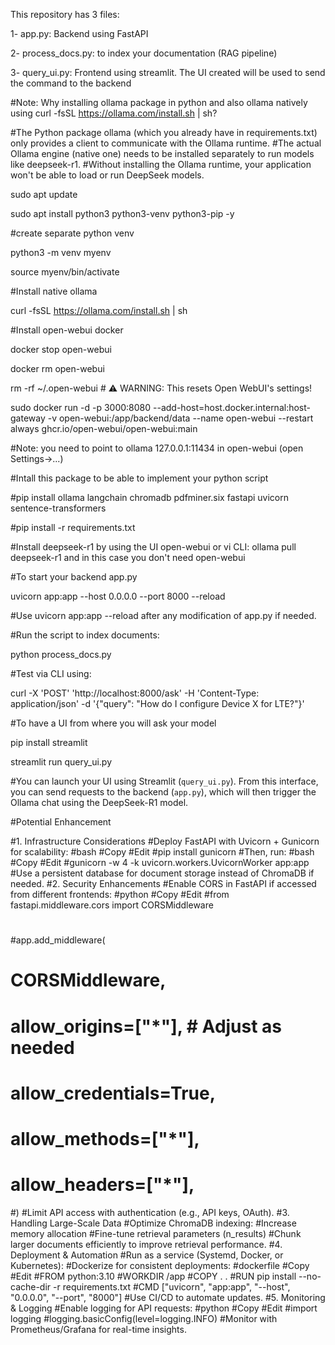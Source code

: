 
This repository has 3 files:

1- app.py: Backend using FastAPI

2- process_docs.py: to index your documentation (RAG pipeline)

3- query_ui.py: Frontend using streamlit. The UI created will be used to send the command to the backend

#Note: Why installing ollama package in python and also ollama natively using curl -fsSL https://ollama.com/install.sh | sh?

#The Python package ollama (which you already have in requirements.txt) only provides a client to communicate with the Ollama runtime.
#The actual Ollama engine (native one) needs to be installed separately to run models like deepseek-r1.
#Without installing the Ollama runtime, your application won't be able to load or run DeepSeek models.

sudo apt update

sudo apt install python3 python3-venv python3-pip -y

#create separate python venv

python3 -m venv myenv

source myenv/bin/activate

#Install native ollama

curl -fsSL https://ollama.com/install.sh | sh

#Install open-webui docker

docker stop open-webui

docker rm open-webui

rm -rf ~/.open-webui  # ⚠️ WARNING: This resets Open WebUI's settings!

sudo docker run -d -p 3000:8080 --add-host=host.docker.internal:host-gateway -v open-webui:/app/backend/data --name open-webui --restart always ghcr.io/open-webui/open-webui:main

#Note: you need to point to ollama 127.0.0.1:11434 in open-webui (open Settings->...)

#Intall this package to be able to implement your python script

#pip install ollama langchain chromadb pdfminer.six fastapi uvicorn sentence-transformers

#pip install -r requirements.txt

#Install deepseek-r1 by using the UI open-webui or vi CLI: ollama pull deepseek-r1 and in this case you don't need open-webui

#To start your backend app.py

uvicorn app:app --host 0.0.0.0 --port 8000 --reload

#Use uvicorn app:app --reload after any modification of app.py if needed.

#Run the script to index documents:

python process_docs.py

#Test via CLI using:

curl -X 'POST' 'http://localhost:8000/ask' -H 'Content-Type: application/json' -d '{"query": "How do I configure Device X for LTE?"}'

#To have a UI from where you will ask your model

pip install streamlit

streamlit run query_ui.py

#You can launch your UI using Streamlit (`query_ui.py`). From this interface, you can send requests to the backend (`app.py`), which will then trigger the Ollama chat using the DeepSeek-R1 model.


#Potential Enhancement

#1. Infrastructure Considerations
#Deploy FastAPI with Uvicorn + Gunicorn for scalability:
#bash
#Copy
#Edit
#pip install gunicorn
#Then, run:
#bash
#Copy
#Edit
#gunicorn -w 4 -k uvicorn.workers.UvicornWorker app:app
#Use a persistent database for document storage instead of ChromaDB if needed.
#2. Security Enhancements
#Enable CORS in FastAPI if accessed from different frontends:
#python
#Copy
#Edit
#from fastapi.middleware.cors import CORSMiddleware
#
#app.add_middleware(
#    CORSMiddleware,
#    allow_origins=["*"],  # Adjust as needed
#    allow_credentials=True,
#    allow_methods=["*"],
#    allow_headers=["*"],
#)
#Limit API access with authentication (e.g., API keys, OAuth).
#3. Handling Large-Scale Data
#Optimize ChromaDB indexing:
#Increase memory allocation
#Fine-tune retrieval parameters (n_results)
#Chunk larger documents efficiently to improve retrieval performance.
#4. Deployment & Automation
#Run as a service (Systemd, Docker, or Kubernetes):
#Dockerize for consistent deployments:
#dockerfile
#Copy
#Edit
#FROM python:3.10
#WORKDIR /app
#COPY . .
#RUN pip install --no-cache-dir -r requirements.txt
#CMD ["uvicorn", "app:app", "--host", "0.0.0.0", "--port", "8000"]
#Use CI/CD to automate updates.
#5. Monitoring & Logging
#Enable logging for API requests:
#python
#Copy
#Edit
#import logging
#logging.basicConfig(level=logging.INFO)
#Monitor with Prometheus/Grafana for real-time insights.






